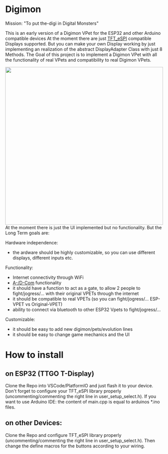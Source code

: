 # Digimon

Mission: "To put the-digi in Digital Monsters"


This is an early version of a Digimon VPet for the ESP32 and other Arduino compatible devices
At the moment there are just [TFT_eSPI](https://github.com/Bodmer/TFT_eSPI/) compatible Displays supported. But you can make your own Display working by just implementing an realization of the abstract DisplayAdapter Class with just 8 Methods.
The Goal of this project is to implement a Digimon VPet with all the functionality of real VPets and compatibility to real Digimon VPets.

<img src="screenshot.jpg" width="500" >
At the moment there is just the UI implemented but no functionality. But the Long Term goals are:

Hardware independence:
- the ardware should be highly customizable, so you can use different displays, different inputs etc. 

Functionality:
- Internet connectivity through WiFi
- [A-/D-Com](https://www.alphahub.site/guide) functionality 
- it should have a function to act as a gate, to allow 2 people to fight/jogress/... with their original VPETs through the internet
- it should be compatible to real VPETs (so you can fight/jogress/... ESP-VPET vs Original-VPET)
- ability to connect via bluetooth to other ESP32 Vpets to fight/jogress/...

Customizable: 
- it should be easy to add new digimon/pets/evolution lines
- it should be easy to change game mechanics and the UI

# How to install 
## on ESP32 (TTGO T-Display)
Clone the Repo into VSCode/PlatformIO and just flash it to your device. Don't forget to configure your TFT_eSPI library properly (uncommenting/commenting the right line in user_setup_select.h). If you want to use Arduino IDE: the content of main.cpp is equal to arduinos *.ino files. 

## on other Devices:
Clone the Repo and configure TFT_eSPI library properly (uncommenting/commenting the right line in user_setup_select.h). Then change the define macros for the buttons according to your wiring. 

